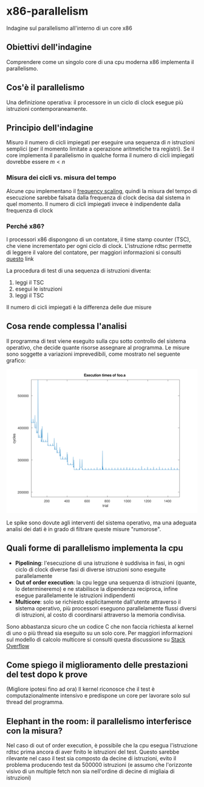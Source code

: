 # x86-parallelism
Indagine sul parallelismo all'interno di un core x86


## Obiettivi dell'indagine
Comprendere come un singolo core di una cpu moderna x86 implementa il parallelismo.


## Cos'è il parallelismo
Una definizione operativa: il processore in un ciclo di clock esegue più istruzioni contemporaneamente.


## Principio dell'indagine
Misuro il numero di cicli impiegati per eseguire una sequenza di $n$ istruzioni semplici (per il momento limitate a operazione aritmetiche tra registri). Se il core implementa il parallelismo in qualche forma il numero di cicli impiegati dovrebbe essere $m < n$


### Misura dei cicli vs. misura del tempo
Alcune cpu implementano il [frequency scaling](https://en.wikipedia.org/wiki/Frequency_scaling), quindi la misura del tempo di esecuzione sarebbe falsata dalla frequenza di clock decisa dal sistema in quel momento. Il numero di cicli impiegati invece è indipendente dalla frequenza di clock


### Perché x86?
I processori x86 dispongono di un contatore, il time stamp counter (TSC), che viene incrementato per ogni ciclo di clock. L'istruzione rdtsc permette di leggere il valore del contatore, per maggiori informazioni si consulti [questo](https://www.felixcloutier.com/x86/rdtsc) link

La procedura di test di una sequenza di istruzioni diventa:

1. leggi il TSC
2. esegui le istruzioni
3. leggi il TSC

Il numero di cicli impiegati è la differenza delle due misure


## Cosa rende complessa l'analisi
Il programma di test viene eseguito sulla cpu sotto controllo del sistema operativo, che decide quante risorse assegnare al programma. Le misure sono soggette a variazioni imprevedibili, come mostrato nel seguente grafico:

![grafico](./template/foo.svg)

Le spike sono dovute agli interventi del sistema operativo, ma una adeguata analisi dei dati è in grado di filtrare queste misure "rumorose".


## Quali forme di parallelismo implementa la cpu
* **Pipelining**: l'esecuzione di una istruzione è suddivisa in fasi, in ogni ciclo di clock diverse fasi di diverse istruzioni sono eseguite parallelamente
* **Out of order execution**: la cpu legge una sequenza di istruzioni (quante, lo determineremo) e ne stabilisce la dipendenza reciproca, infine esegue parallelamente le istruzioni indipendenti
* **Multicore**: solo se richiesto esplicitamente dall'utente attraverso il sistema operativo, più processori eseguono parallelamente flussi diversi di istruzioni, al costo di coordinarsi attraverso la memoria condivisa.

Sono abbastanza sicuro che un codice C che non faccia richiesta al kernel di uno o più thread sia eseguito su un solo core. Per maggiori informazioni sul modello di calcolo multicore si consulti questa discussione su [Stack Overflow](https://stackoverflow.com/questions/980999/what-does-multicore-assembly-language-look-like)


## Come spiego il miglioramento delle prestazioni del test dopo k prove
(Migliore ipotesi fino ad ora) Il kernel riconosce che il test è computazionalmente intensivo e predispone un core per lavorare solo sul thread del programma.



## Elephant in the room: il parallelismo interferisce con la misura?
Nel caso di out of order execution, è possibile che la cpu esegua l'istruzione rdtsc prima ancora di aver finito le istruzioni del test. Questo sarebbe rilevante nel caso il test sia composto da decine di istruzioni, evito il problema producendo test da 500000 istruzioni (e assumo che l'orizzonte visivo di un multiple fetch non sia nell'ordine di decine di migliaia di istruzioni)
